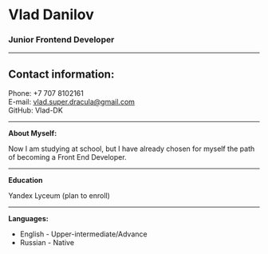 # Vlad Danilov  
### Junior Frontend Developer

---

## Contact information:

Phone: +7 707 8102161  
E-mail: vlad.super.dracula@gmail.com  
GitHub: Vlad-DK

---

**About Myself:**

Now I am studying at school, but I have already chosen for myself the path of becoming a Front End Developer.

---

**Education**

Yandex Lyceum (plan to enroll)

---

**Languages:**

+ English - Upper-intermediate/Advance
+ Russian - Native